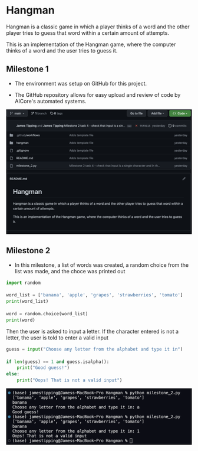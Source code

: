# Hangman
Hangman is a classic game in which a player thinks of a word and the other player tries to guess that word within a certain amount of attempts.

This is an implementation of the Hangman game, where the computer thinks of a word and the user tries to guess it. 

## Milestone 1

- The environment was setup on GitHub for this project. 

- The GitHub repository allows for easy upload and review of code by AICore's automated systems.

![image of repository](./Screenshot%202023-02-22%20at%2002.27.03.png)

## Milestone 2

- In this milestone, a list of words was created, a random choice from the list was made, and the choce was printed out

```python
import random

word_list = ['banana', 'apple', 'grapes', 'strawberries', 'tomato']
print(word_list)

word = random.choice(word_list)
print(word)
```

Then the user is asked to input a letter. If the character entered is not a letter, the user is told to enter a valid input

```python
guess = input("Choose any letter from the alphabet and type it in")

if len(guess) == 1 and guess.isalpha():
    print("Good guess!")
else:
    print("Oops! That is not a valid input")
```

![image of program output](Screenshot%202023-03-10%20at%2017.59.11.png)

